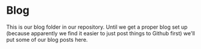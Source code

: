 # Blog
This is our blog folder in our repository. Until we get a proper blog set up (because apparently we find it easier to just post things to Github first) we'll put some of our blog posts here.